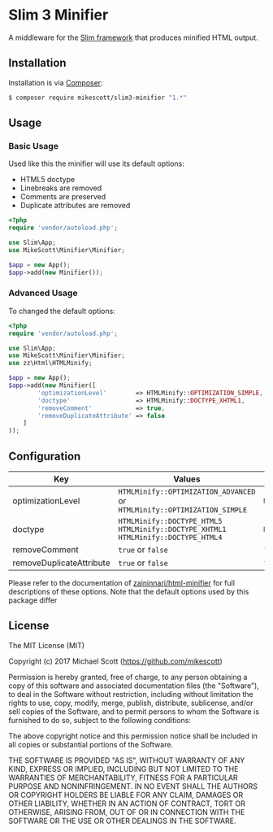 # Slim 3 Minifier
A middleware for the [Slim framework](https://github.com/slimphp/Slim/) that produces minified HTML output.

## Installation

Installation is via [Composer](https://getcomposer.org/):

```bash
$ composer require mikescott/slim3-minifier "1.*"
```

## Usage

### Basic Usage

Used like this the minifier will use its default options:

* HTML5 doctype
* Linebreaks are removed
* Comments are preserved
* Duplicate attributes are removed

```php
<?php
require 'vendor/autoload.php';

use Slim\App;
use MikeScott\Minifier\Minifier;

$app = new App();
$app->add(new Minifier());
```

### Advanced Usage
To changed the default options:

```php
<?php
require 'vendor/autoload.php';

use Slim\App;
use MikeScott\Minifier\Minifier;
use zz\Html\HTMLMinify;

$app = new App();
$app->add(new Minifier([
        'optimizationLevel'        => HTMLMinify::OPTIMIZATION_SIMPLE,
        'doctype'                  => HTMLMinify::DOCTYPE_XHTML1,
        'removeComment'            => true,
        'removeDuplicateAttribute' => false
    ]
));
```

## Configuration
Key                 | Values                                              | Default
--------------------|-----------------------------------------------------|----------
optimizationLevel   | `HTMLMinify::OPTIMIZATION_ADVANCED` or<br/>`HTMLMinify::OPTIMIZATION_SIMPLE` | `HTMLMinify::OPTIMIZATION_ADVANCED`
doctype             | `HTMLMinify::DOCTYPE_HTML5`<br/>`HTMLMinify::DOCTYPE_XHTML1`<br/>`HTMLMinify::DOCTYPE_HTML4` | `HTMLMinify::DOCTYPE_HTML5`
removeComment       | `true` or `false`                                   | `false`
removeDuplicateAttribute | `true` or `false`                              | `true`

Please refer to the documentation of [zaininnari/html-minifier](https://github.com/zaininnari/html-minifier) for full descriptions of these options. Note that the default options used by this package differ 


## License
The MIT License (MIT)

Copyright (c) 2017 Michael Scott (https://github.com/mikescott)

Permission is hereby granted, free of charge, to any person obtaining a copy
of this software and associated documentation files (the "Software"), to deal
in the Software without restriction, including without limitation the rights
to use, copy, modify, merge, publish, distribute, sublicense, and/or sell
copies of the Software, and to permit persons to whom the Software is
furnished to do so, subject to the following conditions:

The above copyright notice and this permission notice shall be included in all
copies or substantial portions of the Software.

THE SOFTWARE IS PROVIDED "AS IS", WITHOUT WARRANTY OF ANY KIND, EXPRESS OR
IMPLIED, INCLUDING BUT NOT LIMITED TO THE WARRANTIES OF MERCHANTABILITY,
FITNESS FOR A PARTICULAR PURPOSE AND NONINFRINGEMENT. IN NO EVENT SHALL THE
AUTHORS OR COPYRIGHT HOLDERS BE LIABLE FOR ANY CLAIM, DAMAGES OR OTHER
LIABILITY, WHETHER IN AN ACTION OF CONTRACT, TORT OR OTHERWISE, ARISING FROM,
OUT OF OR IN CONNECTION WITH THE SOFTWARE OR THE USE OR OTHER DEALINGS IN THE
SOFTWARE.

